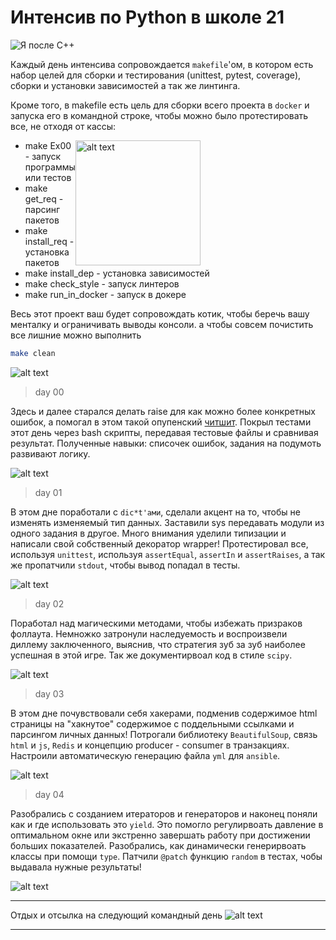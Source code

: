 # Интенсив по Python в школе 21

![Я после C++](img/image-2.png)

Каждый день интенсива сопровождается `makefile`'ом, в котором есть набор целей для сборки и тестирования (unittest, pytest, coverage), сборки и установки зависимостей а так же линтинга. 

Кроме того, в makefile есть цель для сборки всего проекта в `docker` и запуска его в командной строке, чтобы можно было протестировать все, не отходя от кассы: 

<img src="img/image.png" alt="alt text" width="200" style="float: right; margin-right: 200px;">

* make Ex00 - запуск программы или тестов
* make get_req - парсинг пакетов
* make install_req - установка пакетов
* make install_dep - установка зависимостей
* make check_style - запуск линтеров
* make run_in_docker - запуск в докере

Весь этот проект ваш будет сопровождать котик, чтобы беречь вашу менталку и ограничивать выводы консоли. а чтобы совсем почистить все лишние можно выполнить 
```bash
make clean
```
![alt text](img/image-9.png)

> day 00 

Здесь и далее старался делать raise для как можно более конкретных ошибок, а помогал в этом такой опупенский [читшит](https://kieranholland.com/best-python-cheat-sheet/). Покрыл тестами этот день через bash скрипты, передавая тестовые файлы и сравнивая результат. Полученные навыки: списочек ошибок, задания на подумоть развивают логику.

![alt text](img/image-5.png)

> day 01

В этом дне поработали с `dic*t'ами`, сделали акцент на то, чтобы не изменять изменяемый тип данных. Заставили sys передавать модули из одного задания в другое. Много внимания уделили типизации и написали свой собственный декоратор wrapper! Протестировал все, используя `unittest`, используя `assertEqual`, `assertIn` и `assertRaises`, а так же пропатчили `stdout`, чтобы вывод попадал в тесты.

![alt text](img/image-4.png)

> day 02

Поработал над магическими методами, чтобы избежать призраков фоллаута. Немножко затронули наследуемость и воспроизвели диллему заключенного, выяснив, что стратегия зуб за зуб наиболее успешная в этой игре. Так же документирвоал код в стиле `scipy`.

![alt text](img/image-6.png)

> day 03

В этом дне почувствовали себя хакерами, подменив содержимое html страницы на "хакнутое" содержимое с поддельными ссылками и парсингом личных данных! Потрогали библиотеку `BeautifulSoup`, связь `html` и `js`, `Redis` и концепцию producer - consumer в транзакциях. Настроили автоматическую генерацию файла `yml` для `ansible`. 

![alt text](img/image-7.png)

> day 04

Разобрались с созданием итераторов и генераторов и наконец поняли как и где использовать это `yield`. Это помогло регулирвоать давление в оптимальном окне или экстренно завершать работу при достижении больших показателей. Разобрались, как динамически генерирвоать классы при помощи `type`. Патчили `@patch` функцию `random` в тестах, чобы выдавала нужные результаты! 

![alt text](img/image-8.png)
______________________________
Отдых и отсылка на следующий командный день
![alt text](img/image-3.png)
______________________________
